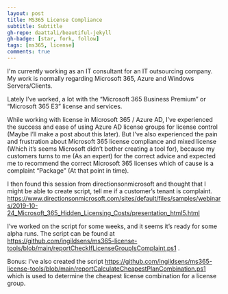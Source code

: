 ```yaml
---
layout: post
title: MS365 License Compliance
subtitle: Subtitle
gh-repo: daattali/beautiful-jekyll
gh-badge: [star, fork, follow]
tags: [ms365, license]
comments: true
---
```


I'm currently working as an IT consultant for an IT outsourcing company. My work is normally regarding Microsoft 365, Azure and Windows Servers/Clients.

Lately I’ve worked, a lot with the “Microsoft 365 Business Premium” or “Microsoft 365 E3” license and services.

While working with license in Microsoft 365 / Azure AD, I’ve experienced the success and ease of using Azure AD license groups for license control (Maybe I’ll make a post about this later). But I’ve also experienced the pain and frustration about Microsoft 365 license compliance and mixed license (Which it’s seems Microsoft didn’t bother creating a tool for), because my customers turns to me (As an expert) for the correct advice and expected me to recommend the correct Microsoft 365 licenses which of cause is a complaint “Package” (At that point in time).

I then found this session from directionsonmicrosoft and thought that I might be able to create script, tell me if a customer’s tenant is complaint. https://www.directionsonmicrosoft.com/sites/default/files/samples/webinars/2019-10-24_Microsoft_365_Hidden_Licensing_Costs/presentation_html5.html

I’ve worked on the script for some weeks, and it seems it’s ready for some alpha runs. The script can be found at https://github.com/ingildsens/ms365-license-tools/blob/main/reportCheckIfLicenseGroupIsComplaint.ps1 .

Bonus: I’ve also created the script https://github.com/ingildsens/ms365-license-tools/blob/main/reportCalculateCheapestPlanCombination.ps1 which is used to determine the cheapest license combination for a license group.